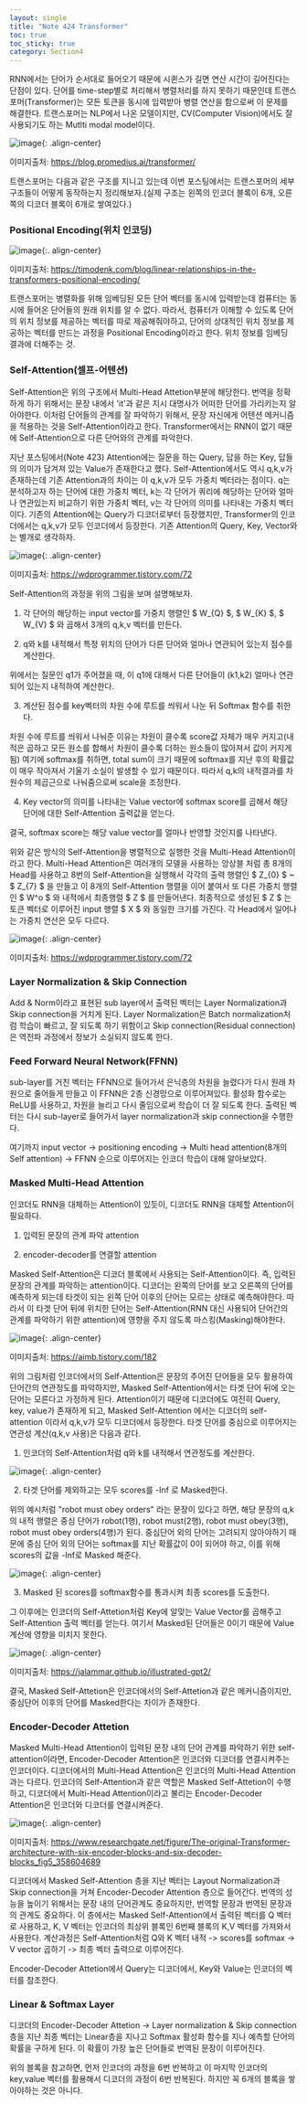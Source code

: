 ```yaml
---
layout: single
title: "Note 424 Transformer"
toc: true
toc_sticky: true
category: Section4
---
```


RNN에서는 단어가 순서대로 들어오기 때문에 시퀸스가 길면 연산 시간이 길어진다는 단점이 있다. 단어를 time-step별로 처리해서 병렬처리를 하지 못하기 때문인데 트랜스포머(Transformer)는
모든 토큰을 동시에 입력받아 병렬 연산을 함으로써 이 문제를 해결한다. 트랜스포머는 NLP에서 나온 모델이지만, CV(Computer Vision)에서도 잘 사용되기도 하는 Mutlti modal model이다.

![image](https://user-images.githubusercontent.com/97672187/167523948-5f1751a7-7008-4f2b-808a-94f200cf790c.png){: .align-center}

이미지출처: https://blog.promedius.ai/transformer/

트랜스포머는 다음과 같은 구조를 지니고 있는데 이번 포스팅에서는 트랜스포머의 세부 구조들이 어떻게 동작하는지 정리해보자.(실제 구조는 왼쪽의 인코더 블록이 6개, 
오른쪽의 디코더 블록이 6개로 쌓여있다.)

### Positional Encoding(위치 인코딩)

![image](https://user-images.githubusercontent.com/97672187/167524104-618f964d-33b8-4ba8-a83a-83959e0d5706.png){:. align-center}

이미지출처: https://timodenk.com/blog/linear-relationships-in-the-transformers-positional-encoding/

트랜스포머는 병렬화를 위해 임베딩된 모든 단어 벡터를 동시에 입력받는데 컴퓨터는 동시에 들어온 단어들의 원래 위치를 알 수 없다. 따라서, 컴퓨터가 이해할 수 있도록 단어의 위치 정보를
제공하는 벡터를 따로 제공해줘야하고, 단어의 상대적인 위치 정보를 제공하는 벡터를 만드는 과정을 Positional Encoding이라고 한다. 위치 정보를 임베딩 결과에 더해주는 것.

### Self-Attention(셀프-어텐션)
Self-Attention은 위의 구조에서 Multi-Head Attetion부분에 해당한다. 번역을 정확하게 하기 위해서는 문장 내에서 'it'과 같은 지시 대명사가 어떠한 단어를 가리키는지 알아야한다. 이처럼
단어들의 관계를 잘 파악하기 위해서, 문장 자신에게 어텐션 메커니즘을 적용하는 것을 Self-Attention이라고 한다. Transformer에서는 RNN이 없기 때문에 Self-Attention으로 
다른 단어와의 관계를 파악한다.

지난 포스팅에서(Note 423) Attention에는 질문을 하는 Query, 답을 하는 Key, 답들의 의미가 담겨져 있는 Value가 존재한다고 했다. Self-Attention에서도 역시 q,k,v가 존재하는데
기존 Attention과의 차이는 이 q,k,v가 모두 가중치 벡터라는 점이다. q는 분석하고자 하는 단어에 대한 가중치 벡터, k는 각 단어가 쿼리에 해당하는 단어와 얼마나 연관있는지 비교하기
위한 가중치 벡터, v는 각 단어의 의미를 나타내는 가중치 벡터이다. 기존의 Attention에는 Query가 디코더로부터 등장했지만, Transformer의 인코더에서는 q,k,v가 모두 인코더에서 등장한다. 기존 Attention의 Query, Key, Vector와는 별개로 생각하자.

![image](https://user-images.githubusercontent.com/97672187/167525285-ab215251-ca38-44be-8085-253fd0d19501.png){: .align-center}

이미지출처: https://wdprogrammer.tistory.com/72

Self-Attention의 과정을 위의 그림을 보며 설명해보자.

1) 각 단어의 해당하는 input vector를 가중치 행렬인 $ W_{Q} $, $ W_{K} $, $ W_{V} $ 와 곱해서 3개의 q,k,v 벡터를 만든다.

2) q와 k를 내적해서 특정 위치의 단어가 다른 단어와 얼마나 연관되어 있는지 점수를 계산한다.

위에서는 질문인 q1가 주어졌을 때, 이 q1에 대해서 다른 단어들이 (k1,k2) 얼마나 연관되어 있는지 내적하여 계산한다.

3) 계산된 점수를 key벡터의 차원 수에 루트를 씌워서 나눈 뒤 Softmax 함수를 취한다.

차원 수에 루트를 씌워서 나눠준 이유는 차원이 클수록 score값 자체가 매우 커지고(내적은 곱하고 모든 원소를 합해서 차원이 클수록 더하는 원소들이 많아져서 값이 커지게 됨) 여기에 softmax를 취하면, 
total sum이 크기 때문에 softmax를 지난 후의 확률값이 매우 작아져서 기울기 소실이 발생할 수 있기 때문이다. 따라서 q,k의 내적결과를 차원수의 제곱근으로 나눠줌으로써 scale을 조정한다.

4) Key vector의 의미를 나타내는 Value vector에 softmax score를 곱해서 해당 단어에 대한 Self-Attention 출력값을 얻는다. 

결국, softmax score는 해당 value vector를 얼마나 반영할 것인지를 나타낸다.

위와 같은 방식의 Self-Attention을 병렬적으로 실행한 것을 Multi-Head Attention이라고 한다. Multi-Head Attention은 여러개의 모델을 사용하는 앙상블 처럼 
총 8개의 Head를 사용하고 8번의 Self-Attention을 실행해서 각각의 출력 행렬인 $ Z_{0} $ ~ $ Z_{7} $ 을 만들고 이 8개의 Self-Attention 행렬을 이어 붙여서 또 다른 가중치 행렬인 $ W^o $ 와 내적에서 최종행렬 $ Z $ 를 만들어낸다. 최종적으로
생성된 $ Z $ 는 토큰 벡터로 이루어진 input 행렬 $ X $ 와 동일한 크기를 가진다. 각 Head에서 일어나는 가중치 연산은 모두 다르다.

![image](https://user-images.githubusercontent.com/97672187/167526656-81887995-b23c-4955-b502-df880247d2ef.png){: .align-center}

이미지출처: https://wdprogrammer.tistory.com/72

### Layer Normalization & Skip Connection
Add & Norm이라고 표현된 sub layer에서 출력된 벡터는 Layer Normalization과 Skip connection을 거치게 된다. Layer Normalization은 Batch normalization처럼 학습이 빠르고,
잘 되도록 하기 위함이고 Skip connection(Residual connection)은 역전파 과정에서 정보가 소실되지 않도록 한다.

### Feed Forward Neural Network(FFNN)
sub-layer를 거친 벡터는 FFNN으로 들어가서 은닉층의 차원을 늘렸다가 다시 원래 차원으로 줄어들게 만들고 이 FFNN은 2층 신경망으로 이루어져있다. 활성화 함수로는 ReLU를 사용하고, 차원을 늘리고
다시 줄임으로써 학습이 더 잘 되도록 한다. 출력된 벡터는 다시 sub-layer로 들어가서 layer normalization과 skip connection을 수행한다. 

여기까지 input vector -> positioning encoding -> Multi head attention(8개의 Self attention) -> FFNN 순으로 이루어지는 인코더 학습이 대해 알아보았다.

### Masked Multi-Head Attention
인코더도 RNN을 대체하는 Attention이 있듯이, 디코더도 RNN을 대체할 Attention이 필요하다.

1. 입력된 문장의 관계 파악 attention
 
2. encoder-decoder를 연결할 attention

Masked Self-Attention은 디코더 블록에서 사용되는 Self-Attention이다. 즉, 입력된 문장의 관계를 파악하는 attention이다. 디코더는 왼쪽의 단어를 보고 오른쪽의 단어를 예측하게 되는데 타겟이 되는 왼쪽 단어 이후의 단어는
모르는 상태로 예측해야한다. 따라서 이 타겟 단어 뒤에 위치한 단어는 Self-Attention(RNN 대신 사용되어 단어간의 관계를 파악하기 위한 attention)에 영향을 주지 않도록 마스킹(Masking)해야한다.

![image](https://user-images.githubusercontent.com/97672187/167809303-8c04510c-630d-4299-bd6e-ea17fd484558.png){: .align-center}

이미지출처: https://aimb.tistory.com/182

위의 그림처럼 인코더에서의 Self-Attention은 문장의 주어진 단어들을 모두 활용하여 단어간의 연관정도를 파악하지만, Masked Self-Attention에서는 타겟 단어 뒤에 오는 단어는
모른다고 가정하게 된다. Attention이기 때문에 디코더에도 여전히 Query, key, value가 존재하게 되고, Masked Self-Attention 에서는 디코더의 self-attention 이라서 q,k,v가
모두 디코더에서 등장한다. 타겟 단어를 중심으로 이루어지는 연관성 계산(q,k,v 사용)은 다음과 같다.

1) 인코더의 Self-Attention처럼 q와 k를 내적해서 연관정도를 계산한다.

![image](https://user-images.githubusercontent.com/97672187/167540720-a654be69-e2a9-49e1-bf1b-f05d0ad8efb7.png){: .align-center}

2) 타겟 단어를 제외하고는 모두 scores를 -Inf 로 Masked한다.

위의 예시처럼 "robot must obey orders" 라는 문장이 있다고 하면, 해당 문장의 q,k의 내적 행렬은 중심 단어가 robot(1행), robot must(2행), robot must obey(3행), robot must obey orders(4행)가 된다. 중심단어 외의 단어는 고려되지 않아야하기 때문에 중심 단어 외의 단어는 softmax를 지난 확률값이 0이 되어야 하고, 이를 위해 scores의 값을 -Inf로 Masked 해준다.

![image](https://user-images.githubusercontent.com/97672187/167541256-2101e843-5f6a-4ee3-b737-acdcc8ce937e.png){: .align-center}

3) Masked 된 scores를 softmax함수를 통과시켜 최종 scores를 도출한다.

그 이후에는 인코더의 Self-Attetion처럼 Key에 알맞는 Value Vector를 곱해주고 Self-Attention 출력 벡터를 얻는다. 여기서 Masked된 단어들은 0이기 때문에 Value 계산에 영향을 미치지 못한다.

![image](https://user-images.githubusercontent.com/97672187/167541315-6fb8c1bc-f9c7-4633-a85a-8699882f5997.png){: .align-center}

이미지출처: https://jalammar.github.io/illustrated-gpt2/

결국, Masked Self-Attetion은 인코더에서의 Self-Attetion과 같은 메커니즘이지만, 중심단어 이후의 단어를 Masked한다는 차이가 존재한다.

### Encoder-Decoder Attetion
Masked Multi-Head Attention이 입력된 문장 내의 단어 관계를 파악하기 위한 self-attention이라면, Encoder-Decoder Attention은 인코더와 디코더를 연결시켜주는 인코더이다.
디코더에서의 Multi-Head Attention은 인코더의 Multi-Head Attention과는 다르다. 인코더의 Self-Attention과 같은 역할은 Masked Self-Attetion이 수행하고, 디코더에서 Multi-Head
Attention이라고 불리는 Encoder-Decoder Attention은 인코더와 디코더를 연결시켜준다.

![image](https://user-images.githubusercontent.com/97672187/167543436-7a207356-0a98-400d-a3ef-7898e861d81b.png){: .align-center}

이미지출처: https://www.researchgate.net/figure/The-original-Transformer-architecture-with-six-encoder-blocks-and-six-decoder-blocks_fig5_358604689

디코더에서 Masked Self-Attention 층을 지난 벡터는 Layout Normalization과 Skip connection을 거쳐 Encoder-Decoder Attention 층으로 들어간다. 번역의 성능을 높이기 위해서는
문장 내의 단어관계도 중요하지만, 번역할 문장과 번역된 문장과의 관계도 중요하다. 이 층에서는 Masked Self-Attention에서 출력된 벡터를 Q 벡터로 사용하고, K, V 벡터는 인코더의
최상위 블록인 6번째 블록의 K,V 벡터를 가져와서 사용한다. 계산과정은 Self-Attention처럼 Q와 K 벡터 내적 -> scores를 softmax -> V vector 곱하기 -> 최종 벡터 출력으로 이루어진다.

Encoder-Decoder Attetion에서 Query는 디코더에서, Key와 Value는 인코더의 벡터를 참조한다.

### Linear & Softmax Layer
디코더의 Encoder-Decoder Attetion -> Layer normalization & Skip connection 층을 지난 최종 벡터는 Linear층을 지나고 Softmax 활성화 함수를 지나 예측할 단어의 확률을 구하게 된다.
이 확률이 가장 높은 단어들로 번역된 문장이 이루어진다.

위의 블록을 참고하면, 먼저 인코더의 과정을 6번 반복하고 이 마지막 인코더의 key,value 벡터를 활용해서 디코더의 과정이 6번 반복된다. 하지만 꼭 6개의 블록을 쌓아야하는 것은 아니다.



